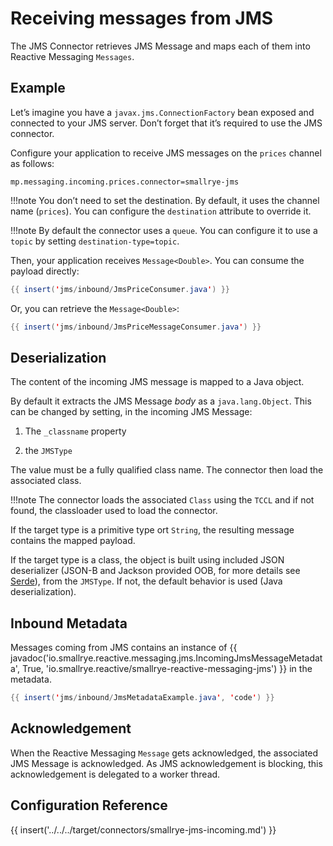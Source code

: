# Receiving messages from JMS

The JMS Connector retrieves JMS Message and maps each of them into
Reactive Messaging `Messages`.

## Example

Let’s imagine you have a `javax.jms.ConnectionFactory` bean exposed and
connected to your JMS server. Don’t forget that it’s required to use the
JMS connector.

Configure your application to receive JMS messages on the `prices`
channel as follows:

```properties
mp.messaging.incoming.prices.connector=smallrye-jms
```

!!!note
    You don’t need to set the destination. By default, it uses the channel
    name (`prices`). You can configure the `destination` attribute to
    override it.

!!!note
    By default the connector uses a `queue`. You can configure it to use a
    `topic` by setting `destination-type=topic`.

Then, your application receives `Message<Double>`. You can consume the
payload directly:

``` java
{{ insert('jms/inbound/JmsPriceConsumer.java') }}
```

Or, you can retrieve the `Message<Double>`:

``` java
{{ insert('jms/inbound/JmsPriceMessageConsumer.java') }}
```

## Deserialization

The content of the incoming JMS message is mapped to a Java object.

By default it extracts the JMS Message *body* as a `java.lang.Object`.
This can be changed by setting, in the incoming JMS Message:

1.  The `_classname` property

2.  the `JMSType`

The value must be a fully qualified class name. The connector then load
the associated class.

!!!note
    The connector loads the associated `Class` using the `TCCL` and if not
    found, the classloader used to load the connector.

If the target type is a primitive type ort `String`, the resulting
message contains the mapped payload.

If the target type is a class, the object is built using included JSON
deserializer (JSON-B and Jackson provided OOB, for more details see
[Serde](serde)), from the `JMSType`. If not, the default behavior is
used (Java deserialization).

## Inbound Metadata

Messages coming from JMS contains an instance of {{ javadoc('io.smallrye.reactive.messaging.jms.IncomingJmsMessageMetadata', True, 'io.smallrye.reactive/smallrye-reactive-messaging-jms') }}  in the metadata.

``` java
{{ insert('jms/inbound/JmsMetadataExample.java', 'code') }}
```

## Acknowledgement

When the Reactive Messaging `Message` gets acknowledged, the associated
JMS Message is acknowledged. As JMS acknowledgement is blocking, this
acknowledgement is delegated to a worker thread.

## Configuration Reference

{{ insert('../../../target/connectors/smallrye-jms-incoming.md') }}
